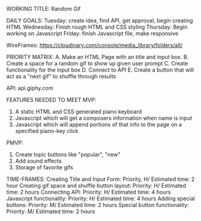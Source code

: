 WORKING TITLE:
Random Gif

DAILY GOALS: 
Tuesday: create idea, find API, get approval, begin creating HTML 
Wednesday: Finish rough HTML and CSS styling
Thursday: Begin working on Javascript
Friday: finish Javascript file, make responsive

WireFrames: https://cloudinary.com/console/media_library/folders/all/

PRIORITY MATRIX:
A. Make an HTML Page with an title and input box.
B. Create a space for a random gif to show up given user prompt
C. Create functionality for the input box
D. Connect to API
E. Create a button that will act as a "next gif" to shuffle through results

API:
api.giphy.com


FEATURES NEEDED TO MEET MVP:
1. A static HTML and CSS generated piano keyboard
2. Javascript which will get a composers information when name is input
3. Javascript which will append portions of that info to the page on a specified piano-key click

PMVP: 
1. Create topic buttons like "popular", "new"
2. Add sound effects
3. Storage of favorite gifs

TIME-FRAMES:
Creating Title and Input Form: Priority, H/ Estimated time: 2 hour
Creating gif space and shuffle button layout: Priority: H/ Estimated time: 2 hours
Connecting API: Priority: H/ Estimated time: 4 hours
Javascript functionality: Priority: H/ Estimated time: 4 hours
Adding special buttons: Priority: M/ Estimated time: 2 hours
Special button functionality: Priority: M/ Estimated time: 2 hours